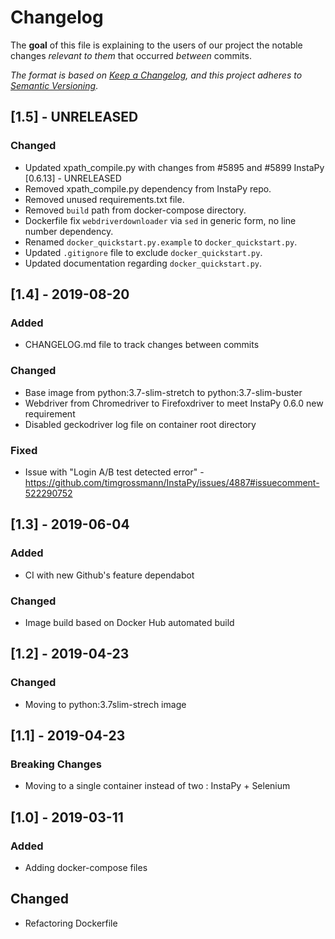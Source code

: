 # Changelog

The **goal** of this file is explaining to the users of our project the notable changes _relevant to them_ that occurred _between_ commits.

_The format is based on [Keep a Changelog](https://keepachangelog.com/en/1.0.0/), and this project adheres to [Semantic Versioning](https://semver.org/spec/v2.0.0.html)_.

## [1.5] - UNRELEASED

### Changed

- Updated xpath_compile.py with changes from #5895 and #5899 InstaPy [0.6.13] - UNRELEASED
- Removed xpath_compile.py dependency from InstaPy repo.
- Removed unused requirements.txt file.
- Removed `build` path from docker-compose directory.
- Dockerfile fix `webdriverdownloader` via `sed` in generic form, no line number dependency.
- Renamed `docker_quickstart.py.example` to `docker_quickstart.py`.
- Updated `.gitignore` file to exclude `docker_quickstart.py`.
- Updated documentation regarding `docker_quickstart.py`.

## [1.4] - 2019-08-20

### Added

- CHANGELOG.md file to track changes between commits

### Changed

- Base image from python:3.7-slim-stretch to python:3.7-slim-buster
- Webdriver from Chromedriver to Firefoxdriver to meet InstaPy 0.6.0 new requirement
- Disabled geckodriver log file on container root directory

### Fixed

- Issue with "Login A/B test detected error" - https://github.com/timgrossmann/InstaPy/issues/4887#issuecomment-522290752


## [1.3] - 2019-06-04

### Added

- CI with new Github's feature dependabot

### Changed

- Image build based on Docker Hub automated build


## [1.2] - 2019-04-23

### Changed

- Moving to python:3.7slim-strech image


## [1.1] - 2019-04-23

### Breaking Changes

- Moving to a single container instead of two : InstaPy + Selenium


## [1.0] - 2019-03-11

### Added

- Adding docker-compose files

## Changed

- Refactoring Dockerfile
